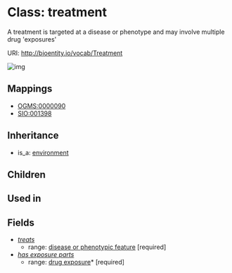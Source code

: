 # Class: treatment


A treatment is targeted at a disease or phenotype and may involve multiple drug 'exposures'

URI: http://bioentity.io/vocab/Treatment

![img](http://yuml.me/diagram/nofunky/class/\[Environment]^-\[Treatment],%20\[Treatment]-%20treats>\[DiseaseOrPhenotypicFeature],%20\[Treatment]-%20has_exposure_parts%20+>\[DrugExposure],%20)
## Mappings

 * [OGMS:0000090](http://purl.obolibrary.org/obo/OGMS_0000090)
 * [SIO:001398](http://semanticscience.org/resource/SIO_001398)
## Inheritance

 *  is_a: [environment](Environment.md)
## Children

## Used in

## Fields

 * _[treats](treats.md)_
    * range: [disease or phenotypic feature](DiseaseOrPhenotypicFeature.md) [required]
 * _[has exposure parts](has_exposure_parts.md)_
    * range: [drug exposure](DrugExposure.md)* [required]
